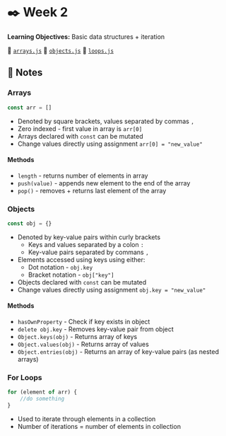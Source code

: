 # ✒️ Week 2
**Learning Objectives:** Basic data structures + iteration

📄 [`arrays.js`](arrays.js)
📄 [`objects.js`](objects.js)
📄 [`loops.js`](loops.js)

## 📝 Notes
### Arrays
```js
const arr = []
```
- Denoted by square brackets, values separated by commas `,`
- Zero indexed - first value in array is `arr[0]`
- Arrays declared with `const` can be mutated
- Change values directly using assignment `arr[0] = "new_value"`

#### Methods
- `length` - returns number of elements in array
- `push(value)` - appends new element to the end of the array
- `pop()` - removes + returns last element of the array

### Objects
```js
const obj = {}
```
- Denoted by key-value pairs within curly brackets
    - Keys and values separated by a colon `:`
    - Key-value pairs separated by commans `,`
- Elements accessed using keys using either:
    - Dot notation - `obj.key`
    - Bracket notation - `obj["key"]`
- Objects declared with `const` can be mutated
- Change values directly using assignment `obj.key = "new_value"`

#### Methods
- `hasOwnProperty` - Check if key exists in object
- `delete obj.key` - Removes key-value pair from object
- `Object.keys(obj)` - Returns array of keys
- `Object.values(obj)` - Returns array of values
- `Object.entries(obj)` - Returns an array of key-value pairs (as nested arrays)

### For Loops
```js
for (element of arr) {
    //do something
}
```

- Used to iterate through elements in a collection
- Number of iterations = number of elements in collection